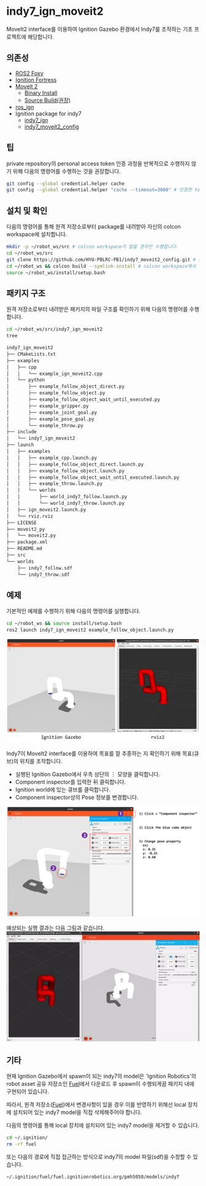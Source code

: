 # indy7_ign_moveit2
MoveIt2 interface를 이용하여 Ignition Gazebo 환경에서 Indy7를 조작하는 기초 프로젝트에 해당합니다.

## 의존성
- [ROS2 Foxy](https://docs.ros.org/en/foxy/Installation.html)
- [Ignition Fortress](https://ignitionrobotics.org/docs/fortress)
- [MoveIt 2](https://moveit.ros.org/)
  - [Binary Install](https://moveit.ros.org/install-moveit2/binary)
  - [Source Build(권장)](https://moveit.ros.org/install-moveit2/source/)
- [ros_ign](https://github.com/ignitionrobotics/ros_ign/tree/ros2)
- Ignition package for indy7
  - [indy7_ign](https://github.com/HYU-PBLRC-PB1/indy7_ign.git)
  - [indy7_moveit2_config](https://github.com/HYU-PBLRC-PB1/indy7_moveit2_config.git)

## 팁
private repository의 personal access token 인증 과정을 반복적으로 수행하지 않기 위해 다음의 명령어를 수행하는 것을 권장합니다.

```bash
git config --global credential.helper cache
git config --global credential.helper "cache --timeout=3600" # 인증한 token을 3600초 동안 cache  
```

## 설치 및 확인
다음의 명령어를 통해 원격 저장소로부터 package를 내려받아 자신의 colcon workspace에 설치합니다.

```bash
mkdir -p ~/robot_ws/src # colcon workspace가 없을 경우만 수행합니다.
cd ~/robot_ws/src
git clone https://github.com/HYU-PBLRC-PB1/indy7_moveit2_config.git # 원격 저장소로부터 package를 다운로드합니다.
cd ~/robot_ws && colcon build --symlink-install # colcon workspace에서 빌드를 진행합니다.
source ~/robot_ws/install/setup.bash
```

## 패키지 구조
원격 저장소로부터 내려받은 패키지의 파일 구조를 확인하기 위해 다음의 명령어를 수행합니다.
```bash
cd ~/robot_ws/src/indy7_ign_moveit2
tree
```

```bash
indy7_ign_moveit2
├── CMakeLists.txt
├── examples
│   ├── cpp
│   │   └── example_ign_moveit2.cpp
│   └── python
│       ├── example_follow_object_direct.py
│       ├── example_follow_object.py
│       ├── example_follow_object_wait_until_executed.py
│       ├── example_gripper.py
│       ├── example_joint_goal.py
│       ├── example_pose_goal.py
│       └── example_throw.py
├── include
│   └── indy7_ign_moveit2
├── launch
│   ├── examples
│   │   ├── example_cpp.launch.py
│   │   ├── example_follow_object_direct.launch.py
│   │   ├── example_follow_object.launch.py
│   │   ├── example_follow_object_wait_until_executed.launch.py
│   │   ├── example_throw.launch.py
│   │   └── worlds
│   │       ├── world_indy7_follow.launch.py
│   │       └── world_indy7_throw.launch.py
│   ├── ign_moveit2.launch.py
│   └── rviz.rviz
├── LICENSE
├── moveit2_py
│   └── moveit2.py
├── package.xml
├── README.md
├── src
└── worlds
    ├── indy7_follow.sdf
    └── indy7_throw.sdf

```

## 예제
기본적인 예제를 수행하기 위해 다음의 명령어를 실행합니다.
```bash
cd ~/robot_ws && source install/setup.bash
ros2 launch indy7_ign_moveit2 example_follow_object.launch.py
```
![fig1](figure/fig1.png)

Indy7이 MoveIt2 interface를 이용하여 목표를 잘 추종하는 지 확인하기 위해 목표(큐브)의 위치를 조작합니다.

* 실행된 Ignition Gazebo에서 우측 상단의 ⋮ 모양을 클릭합니다.
* Component inspector를 입력한 뒤 클릭합니다.
* Ignition world에 있는 큐브를 클릭합니다.
* Component inspector상의 Pose 정보를 변경합니다.

![fig2](figure/fig2.png)

예상되는 실행 결과는 다음 그림과 같습니다.
![example](figure/example.gif)

## 기타
현재 Ignition Gazebo에서 spawn이 되는 indy7의 model은 'Ignition Robotics'의 robot asset 공유 저장소인 [Fuel](https://app.ignitionrobotics.org/pmh5050/fuel/models/indy7)에서 다운로드 후 spawn이 수행되게끔 패키지 내에 구현되어 있습니다.

따라서, 원격 저장소([Fuel](https://app.ignitionrobotics.org/pmh5050/fuel/models/indy7))에서 변경사항이 있을 경우 이를 반영하기 위해선 local 장치에 설치되어 있는 indy7 model을 직접 삭제해주어야 합니다.

다음의 명령어를 통해 local 장치에 설치되어 있는 indy7 model을 제거할 수 있습니다. 
```bash
cd ~/.ignition/
rm -rf fuel
```

또는 다음의 경로에 직접 접근하는 방식으로 indy7의 model 파일(sdf)을 수정할 수 있습니다.
```
~/.ignition/fuel/fuel.ignitionrobotics.org/pmh5050/models/indy7
```
